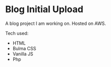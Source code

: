 # Blog Initial Upload

A blog project I am working on.
Hosted on AWS.

Tech used:
- HTML
- Bulma CSS
- Vanilla JS
- Php
